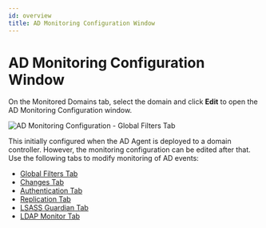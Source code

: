 ```yaml
---
id: overview
title: AD Monitoring Configuration Window
---
```


# AD Monitoring Configuration Window

On the Monitored Domains tab, select the domain and click **Edit** to open the AD Monitoring Configuration window.

![AD Monitoring Configuration - Global Filters Tab](/img/activitymonitor/admin/GlobalFiltersTab.png)

This initially configured when the AD Agent is deployed to a domain controller. However, the monitoring configuration can be edited after that. Use the following tabs to modify monitoring of AD events:

- [Global Filters Tab](GlobalFilters.md "Global Filters Tab")
- [Changes Tab](Changes.md "Changes Tab")
- [Authentication Tab](Authentication.md "Authentication Tab")
- [Replication Tab](Replication.md "Replication Tab")
- [LSASS Guardian Tab](LSASSGuardian.md "LSASS Guardian Tab")
- [LDAP Monitor Tab](LDAPMonitor.md "LDAP Monitor Tab")